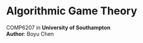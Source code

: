 # Algorithmic Game Theory
COMP6207 in <b>University of Southampton</b><br>
<b>Author</b>: Boyu Chen
